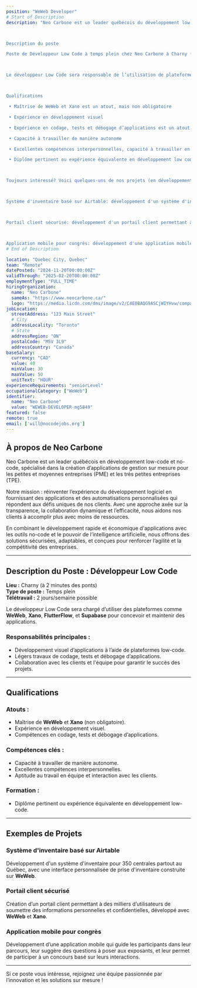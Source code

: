 ```yaml
---
position: "WeWeb Developer"
# Start of Description
description: "Neo Carbone est un leader québécois du développement low-code et no-code, spécialisé dans la création d’applications de gestion sur mesure pour les petites et moyennes entreprises (PME) et les très petites entreprises (TPE). Notre mission est de réinventer l’expérience de développement logiciel en fournissant des applications et des automatisations personnalisées répondant aux défis uniques de ces entreprises. En mettant l’accent sur la transparence, la collaboration dynamique et l’efficacité, nous permettons à nos clients de réaliser davantage avec moins de ressources. Notre approche est axée sur un développement rapide et économique d'applications, en tirant profit des outils no-code et de l'immense avantage qu'offre l’intelligence artificielle pour offrir des solutions sécurisées et adaptables qui renforcent l’agilité et la compétitivité des entreprises.



Description du poste

Poste de Développeur Low Code à temps plein chez Neo Carbone à Charny (2 minutes des ponts), possibilité de télétravail de 2 jours/semaine.



Le développeur Low Code sera responsable de l’utilisation de plateformes de développement low code telles que WeWeb, Xano, FlutterFlow et Supabase pour développer et maintenir des applications. Les tâches comprennent le développement visuel d’applications, codage léger, les tests, débogage, et collaboration avec les clients et d'autres membres de l'équipe pour assurer le succès des projets.



Qualifications

 • Maîtrise de WeWeb et Xano est un atout, mais non obligatoire

 • Expérience en développement visuel

 • Expérience en codage, tests et débogage d’applications est un atout mais, non obligatoire

 • Capacité à travailler de manière autonome

 • Excellentes compétences interpersonnelles, capacité à travailler en équipe et avec les clients

 • Diplôme pertinent ou expérience équivalente en développement low code



Toujours intéressé? Voici quelques-uns de nos projets (en développement ou en maintenance):



Système d'inventaire basé sur Airtable: développement d'un système d'inventaire pour 350 centrales partout au Québec basé sur Airtable, avec une interface de prise d'inventaire personnalisée bâtie sur WeWeb.



Portail client sécurisé: développement d'un portail client permettant à plusieurs milliers de clients de soumettre des informations personnelles et confidentielles à leurs professionnels, bâti sur WeWeb et Xano.



Application mobile pour congrès: développement d'une application mobile guidant les participants dans leur parcours en leur suggérant de questions à poser aux exposants participants, où chaque bonne réponse leur donne la chance de gagner un prix."
# End of Description

location: "Quebec City, Quebec"
team: "Remote"
datePosted: "2024-11-20T00:00:00Z"
validThrough: "2025-02-20T00:00:00Z"
employmentType: "FULL_TIME"
hiringOrganization: 
  name: "Neo Carbone"
  sameAs: "https://www.neocarbone.ca/"
  logo: "https://media.licdn.com/dms/image/v2/C4E0BAQG9ASCjWIYHvw/company-logo_200_200/company-logo_200_200/0/1663272204789/neocarbone_logo?e=1740009600&v=beta&t=kYUFPkgrS3knLdof7VhHffu7ZN210HKoz7BIGPusd_E"
jobLocation:
  streetAddress: "123 Main Street"  
  # City
  addressLocality: "Toronto"
  # State   
  addressRegion: "ON"
  postalCode: "M5V 3L9"
  addressCountry: "Canada"
baseSalary:
  currency: "CAD"
  value: 40
  minValue: 30  
  maxValue: 50
  unitText: "HOUR"
experienceRequirements: "seniorLevel"
occupationalCategory: ["WeWeb"]
identifier:
  name: "Neo Carbone"
  value: "WEWEB-DEVELOPER-mg5849"
featured: false
remote: true
email: ['will@nocodejobs.org']
---
```

## À propos de Neo Carbone  

Neo Carbone est un leader québécois en développement low-code et no-code, spécialisé dans la création d’applications de gestion sur mesure pour les petites et moyennes entreprises (PME) et les très petites entreprises (TPE).  

Notre mission : réinventer l’expérience du développement logiciel en fournissant des applications et des automatisations personnalisées qui répondent aux défis uniques de nos clients. Avec une approche axée sur la transparence, la collaboration dynamique et l’efficacité, nous aidons nos clients à accomplir plus avec moins de ressources.  

En combinant le développement rapide et économique d'applications avec les outils no-code et le pouvoir de l’intelligence artificielle, nous offrons des solutions sécurisées, adaptables, et conçues pour renforcer l’agilité et la compétitivité des entreprises.  

---

## Description du Poste : Développeur Low Code  

**Lieu :** Charny (à 2 minutes des ponts)  
**Type de poste :** Temps plein  
**Télétravail :** 2 jours/semaine possible  

Le développeur Low Code sera chargé d’utiliser des plateformes comme **WeWeb**, **Xano**, **FlutterFlow**, et **Supabase** pour concevoir et maintenir des applications.  

### Responsabilités principales :  
- Développement visuel d’applications à l’aide de plateformes low-code.  
- Légers travaux de codage, tests et débogage d’applications.  
- Collaboration avec les clients et l'équipe pour garantir le succès des projets.  

---

## Qualifications  

### Atouts :  
- Maîtrise de **WeWeb** et **Xano** (non obligatoire).  
- Expérience en développement visuel.  
- Compétences en codage, tests et débogage d’applications.  

### Compétences clés :  
- Capacité à travailler de manière autonome.  
- Excellentes compétences interpersonnelles.  
- Aptitude au travail en équipe et interaction avec les clients.  

### Formation :  
- Diplôme pertinent ou expérience équivalente en développement low-code.  

---

## Exemples de Projets  

### Système d'inventaire basé sur Airtable  
Développement d'un système d'inventaire pour 350 centrales partout au Québec, avec une interface personnalisée de prise d'inventaire construite sur **WeWeb**.  

### Portail client sécurisé  
Création d’un portail client permettant à des milliers d’utilisateurs de soumettre des informations personnelles et confidentielles, développé avec **WeWeb** et **Xano**.  

### Application mobile pour congrès  
Développement d’une application mobile qui guide les participants dans leur parcours, leur suggère des questions à poser aux exposants, et leur permet de participer à un concours basé sur leurs interactions.  

---

Si ce poste vous intéresse, rejoignez une équipe passionnée par l’innovation et les solutions sur mesure !  
